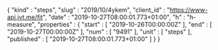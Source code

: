{
  "kind" : "steps",
  "slug" : "2019/10/4ykem",
  "client_id" : "https://www-api.jvt.me/fit",
  "date" : "2019-10-27T08:00:01.773+01:00",
  "h" : "h-measure",
  "properties" : {
    "start" : [ "2019-10-26T00:00:00Z" ],
    "end" : [ "2019-10-27T00:00:00Z" ],
    "num" : [ "9491" ],
    "unit" : [ "steps" ],
    "published" : [ "2019-10-27T08:00:01.773+01:00" ]
  }
}
